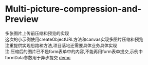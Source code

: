 # Multi-picture-compression-and-Preview
多张图片上传前压缩和预览的实现<br>
这次的小示例使用createObjectURL方法和canvas实现多图片压缩和预览<br>
注重提供实现思路和方法,项目落地还需要具体业务具体实现<br>
注:压缩后的图片已不是form表单中的内容,不能再用form表单提交,示例中formData参数用于异步提交
<a href="https://dantyli.github.io/Multi-picture-compression-and-Preview/index.html">demo</a>
